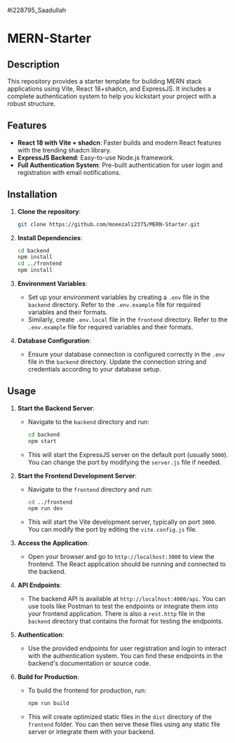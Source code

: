 #i228795_Saadullah
# MERN-Starter

## Description

This repository provides a starter template for building MERN stack applications using Vite, React 18+shadcn, and ExpressJS. It includes a complete authentication system to help you kickstart your project with a robust structure.

## Features

- **React 18 with Vite + shadcn**: Faster builds and modern React features with the trending shadcn library.
- **ExpressJS Backend**: Easy-to-use Node.js framework.
- **Full Authentication System**: Pre-built authentication for user login and registration with email notifications.

## Installation

1. **Clone the repository**:
   ```bash
   git clone https://github.com/moeezali2375/MERN-Starter.git
   ```
2. **Install Dependencies**:
   ```bash
   cd backend
   npm install
   cd ../frontend
   npm install
   ```
3. **Environment Variables**:

   - Set up your environment variables by creating a `.env` file in the `backend` directory. Refer to the `.env.example` file for required variables and their formats.
   - Similarly, create `.env.local` file in the `frontend` directory. Refer to the `.env.example` file for required variables and their formats.

4. **Database Configuration**:
   - Ensure your database connection is configured correctly in the `.env` file in the `backend` directory. Update the connection string and credentials according to your database setup.

## Usage

1. **Start the Backend Server**:

   - Navigate to the `backend` directory and run:
     ```bash
     cd backend
     npm start
     ```
   - This will start the ExpressJS server on the default port (usually `5000`). You can change the port by modifying the `server.js` file if needed.

2. **Start the Frontend Development Server**:

   - Navigate to the `frontend` directory and run:
     ```bash
     cd ../frontend
     npm run dev
     ```
   - This will start the Vite development server, typically on port `3000`. You can modify the port by editing the `vite.config.js` file.

3. **Access the Application**:

   - Open your browser and go to `http://localhost:3000` to view the frontend. The React application should be running and connected to the backend.

4. **API Endpoints**:

   - The backend API is available at `http://localhost:4000/api`. You can use tools like Postman to test the endpoints or integrate them into your frontend application. There is also a `rest.http` file in the `backend` directory that contains the format for testing the endpoints.

5. **Authentication**:

   - Use the provided endpoints for user registration and login to interact with the authentication system. You can find these endpoints in the backend's documentation or source code.

6. **Build for Production**:

   - To build the frontend for production, run:
     ```bash
     npm run build
     ```
   - This will create optimized static files in the `dist` directory of the `frontend` folder. You can then serve these files using any static file server or integrate them with your backend.
